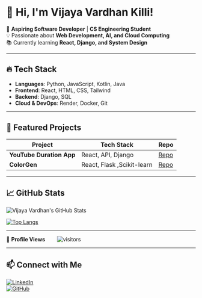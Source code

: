 # 👋 Hi, I'm Vijaya Vardhan Killi!

🚀 **Aspiring Software Developer** | **CS Engineering Student**  
💡 Passionate about **Web Development, AI, and Cloud Computing**  
📚 Currently learning **React, Django, and System Design**  

---

## 🔥 **Tech Stack**
- **Languages**: Python, JavaScript, Kotlin, Java  
- **Frontend**: React, HTML, CSS, Tailwind  
- **Backend**: Django, SQL  
- **Cloud & DevOps**: Render, Docker, Git  

---

## 📌 **Featured Projects**

| Project | Tech Stack | Repo |
|---------|-----------|------|
| **YouTube Duration App** | React, API, Django | [Repo](https://github.com/vijayvardhan-killi/Youtube-Playlist-Duration-Checker) |
| **ColorGen** | React, Flask ,Scikit-learn | [Repo](https://github.com/vijayvardhan-killi/ColorGen) |

---

## 📈 **GitHub Stats**

![Vijaya Vardhan's GitHub Stats](https://github-readme-stats.vercel.app/api?username=vijayvardhan-killi&show_icons=true&theme=dark)


<!--  TOP LANGUAGES STATISTICS -->
 [![Top Langs](https://github-readme-stats.vercel.app/api/top-langs/?username=vijayvardhan-killi&theme=dark&layout=compact&align=right&width=40%)](https://github.com/anuraghazra/github-readme-stats)
 
 ---



<!--  PROFILES VIEWS -->
🌱 **Profile Views**&nbsp;&nbsp;&nbsp;&nbsp;&nbsp;&nbsp;&nbsp;
![visitors](https://profile-counter.glitch.me/vijayvardhan-killi/count.svg?align=center)








---

## 📫 **Connect with Me**

[![LinkedIn](https://img.shields.io/badge/LinkedIn-Profile-blue?style=flat&logo=linkedin)](https://www.linkedin.com/in/vijayvardhan-killi)  
[![GitHub](https://img.shields.io/badge/GitHub-Profile-black?style=flat&logo=github)](https://github.com/vijayvardhan-killi)

